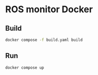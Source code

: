 # ROS monitor Docker

## Build

```bash
docker compose -f build.yaml build
```

## Run

```bash
docker compose up
```